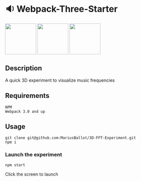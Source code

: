 # :sound: Webpack-Three-Starter

<img src="https://raw.githubusercontent.com/webpack/media/master/logo/icon-square-big.png" width="100">
<img src="https://upload.wikimedia.org/wikipedia/commons/thumb/d/db/Npm-logo.svg/1280px-Npm-logo.svg.png" width="100">
<img src="https://developers.cloudflare.com/logos/threejs.svg" width="100">

## Description

A quick 3D experiment to visualize music frequencies

## Requirements

```
NPM
Webpack 3.0 and up
```

## Usage

```
git clone git@github.com:MariusBallot/3D-FFT-Experiment.git
npm i
```

### Launch the experiment

```
npm start
```

Click the screen to launch
